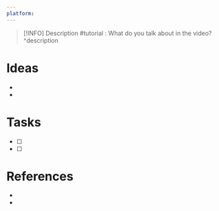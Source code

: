 ```yaml
---
platform:
---
```

> [!INFO] Description
> #tutorial : What do you talk about in the video?
^description

# Ideas
- 
- 

# Tasks
- [ ] 
- [ ] 

# References
- 
- 
